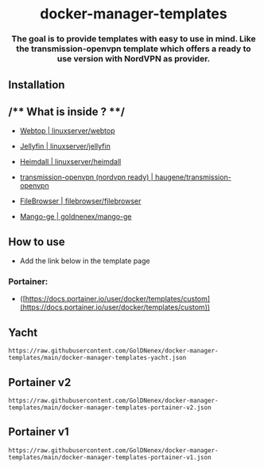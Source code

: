 <p>
    <h1 align = "center">docker-manager-templates</h1>
</p>

<p >
   <h3 align = "center">The goal is to provide templates with easy to use in mind. Like the transmission-openvpn template which offers a ready  to use version with NordVPN as provider. </h1>
</p>

## Installation

<p>
  <h2>/** What is inside ? **/</h2>
</p>

- [Webtop | linuxserver/webtop](https://hub.docker.com/r/linuxserver/webtop) 

- [Jellyfin | linuxserver/jellyfin](https://hub.docker.com/r/linuxserver/jellyfin) 

- [Heimdall | linuxserver/heimdall](https://hub.docker.com/r/linuxserver/heimdall) 

- [transmission-openvpn (nordvpn ready) | haugene/transmission-openvpn](https://hub.docker.com/r/haugene/transmission-openvpn) 

- [FileBrowser | filebrowser/filebrowser](https://hub.docker.com/r/filebrowser/filebrowser)

- [Mango-ge | goldnenex/mango-ge](https://hub.docker.com/r/goldnenex/mango-ge)

## How to use


- Add the link below in the template page
### Portainer:
-  ([https://docs.portainer.io/user/docker/templates/custom](https://docs.portainer.io/user/docker/templates/custom))

## Yacht
```
https://raw.githubusercontent.com/GolDNenex/docker-manager-templates/main/docker-manager-templates-yacht.json
```
## Portainer v2

```
https://raw.githubusercontent.com/GolDNenex/docker-manager-templates/main/docker-manager-templates-portainer-v2.json
```

## Portainer v1

```
https://raw.githubusercontent.com/GolDNenex/docker-manager-templates/main/docker-manager-templates-portainer-v1.json
```
